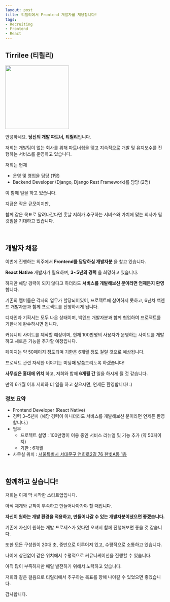 ```yaml
---
layout: post
title: 티릴리에서 Frontend 개발자를 채용합니다!
tags:
- Recruiting
- Frontend
- React
---
```


## Tirrilee (티릴리)

<img src='https://github.com/SinamonDev/SinamonDev.github.io/blob/master/images/logo.png?raw=true' height='200px' width='200px'/>

안녕하세요. **당신의 개발 파트너, 티릴리**입니다.

저희는 개발팀이 없는 회사를 위해 파트너쉽을 맺고 지속적으로 개발 및 유지보수를 진행하는 서비스를 운영하고 있습니다.

저희는 현재 

- 운영 및 영업을 담당 (1명)
- Backend Developer (Django, Django Rest Framework)를 담당 (2명)

이 함께 일을 하고 있습니다.

지금은 작은 규모이지만, 

함께 같은 목표로 달려나간다면 훗날 저희가 추구하는 서비스와 가치에 맞는 회사가 될 것임을 기대하고 있습니다.

<br/>

## 개발자 채용

이번에 진행하는 외주에서 **Frontend를 담당하실 개발자분** 을 찾고 있습니다.

**React Native** 개발자가 필요하며, **3~5년의 경력** 을 희망하고 있습니다.

하지만 해당 경력이 되지 않다고 하더라도 **서비스를 개발해보신 분이라면 언제든지 환영** 합니다.

기존의 멤버들은 각자의 업무가 할당되어있어, 프로젝트에 참여하지 못하고, 6년차 백엔드 개발자분과 함께 프로젝트를 진행하시게 됩니다.

디자인과 기획서는 모두 나온 상태이며, 백엔드 개발자분과 함께 협업하여 프로젝트를 기한내에 완수하시면 됩니다.

커뮤니티 사이트를 제작할 예정이며, 현재 100만명의 사용자가 운영하는 사이트를 개발하고 새로운 기능을 추가할 예정입니다.

페이지는 약 50페이지 정도되며 기한은 6개월 정도 걸릴 것으로 예상됩니다.

프로젝트 관련 자세한 이야기는 미팅때 말씀드리도록 하겠습니다!

**사무실은 홍대에 위치** 하고, 저희와 함께 **6개월 간** 일을 하시게 될 것 같습니다.

만약 6개월 이후 저희와 더 일을 하고 싶으시면, 언제든 환영합니다! :)


### 정보 요약

- Frontend Developer (React Native)
- 경력 3~5년차 (해당 경력이 아니더라도 서비스를 개발해보신 분이라면 언제든 환영합니다.)
- 업무
	- 프로젝트 설명 : 100만명이 이용 중인 서비스 리뉴얼 및 기능 추가 (약 50페이지)
	- 기한 : 6개월
- 사무실 위치 : [서울특별시 서대문구 연희로2길 76 한빛A동 1층](https://map.naver.com/local/siteview.nhn?code=1626002939)

<br/>

## 함께하고 싶습니다!

저희는 이제 막 시작한 스타트업입니다.

아직 체계와 규칙이 부족하고 만들어나아가야 할 때입니다.

**자신이 원하는 개발 환경을 적용하고, 만들어나갈 수 있는 개발자분이셨으면 좋겠습니다.**

기존에 자신이 원하는 개발 프로세스가 있다면 오셔서 함께 진행해보면 좋을 것 같습니다.

또한 모든 구성원이 20대 초, 중반으로 이루어져 있고, 수평적으로 소통하고 있습니다.

나이에 상관없이 같은 위치에서 수평적으로 커뮤니케이션을 진행할 수 있습니다.

아직 많이 부족하지만 매일 발전하기 위해서 노력하고 있습니다.

저희와 같은 걸음으로 티릴리에서 추구하는 목표를 향해 나아갈 수 있었으면 좋겠습니다.

감사합니다.